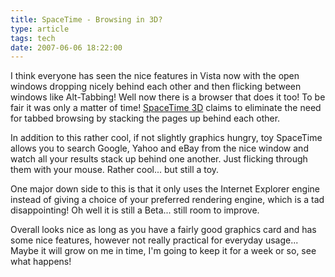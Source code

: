 ```yaml
---
title: SpaceTime - Browsing in 3D?
type: article
tags: tech
date: 2007-06-06 18:22:00
---
```

<p>I think everyone has seen the nice features in Vista now with the open windows dropping nicely behind each other and then flicking between windows like Alt-Tabbing! Well now there is a browser that does it too!  To be fair it was only a matter of time!  <a href="http://www.spacetime.com" target="_blank">SpaceTime 3D</a> claims to eliminate the need for tabbed browsing by stacking the pages up behind each other.</p><p>In addition to this rather cool, if not slightly graphics hungry, toy SpaceTime allows you to search Google, Yahoo and eBay from the nice window and watch all your results stack up behind one another.  Just flicking through them with your mouse.  Rather cool... but still a toy.</p><p>One major down side to this is that it only uses the Internet Explorer engine instead of giving a choice of your preferred rendering engine, which is a tad disappointing!  Oh well it is still a Beta... still room to improve.</p><p>Overall looks nice as long as you have a fairly good graphics card and has some nice features, however not really practical for everyday usage... Maybe it will grow on me in time, I'm going to keep it for a week or so, see what happens!</p>

